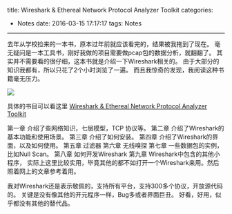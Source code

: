 title: Wireshark & Ethereal Network Protocol Analyzer Toolkit
categories:
  - Notes
date: 2016-03-15 17:17:17
tags: Notes
---

去年从学校捡来的一本书，原本过年前就应该看完的，结果被我拖到了现在。
毫无疑问是一本工具书，刚好我做的项目需要做pcap包的数据分析，就翻翻了。
其实并不需要看的很仔细，这本书就是介绍一下Wireshark相关的。
由于大部分的知识我都有，所以只花了2个小时浏览了一遍。
而且我惊奇的发现，我阅读这种书籍毫无压力。
<!--more-->

![][1]

具体的书目可以看这里
[Wireshark & Ethereal Network Protocol Analyzer Toolkit](http://www.amazon.com/Wireshark-Ethereal-Protocol-Analyzer-Security/dp/1597490733)

第一章 介绍了些网络知识，七层模型，TCP 协议等。
第二章 介绍了Wireshark的基本功能和使用场景。
第三章 介绍了如何安装。
第四章 介绍了Wireshark的界面，以及如何使用。
第五章 过滤器
第六章 无线嗅探
第七章 一些数据包的实例，比如Null Scan。
第八章 如何开发Wireshark
第九章 Wireshark中包含的其他小程序， 实际上这里比较实用，毕竟其他的都不如打开一个Wireshark来用。然后照着网上的文章参考着用。


我对Wireshark还是表示敬佩的，支持所有平台，支持300多个协议，开放源代码的。
关键是没有像其他的开元程序一样，Bug多或者界面巨丑。
好看，好用，似乎都没有其他的替代品。



[1]:http://7xnueu.com1.z0.glb.clouddn.com/2016/03/IMG_20160315_161739.jpg-body








